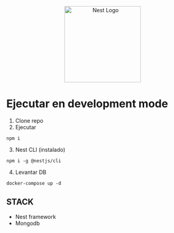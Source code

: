 <p align="center">
  <a href="http://nestjs.com/" target="blank"><img src="https://nestjs.com/img/logo-small.svg" width="200" alt="Nest Logo" /></a>
</p>

# Ejecutar en development mode

1. Clone repo
2. Ejecutar
```
npm i
```
3. Nest CLI (instalado)
```
npm i -g @nestjs/cli
```

4. Levantar DB
```
docker-compose up -d
```

## STACK
* Nest framework
* Mongodb

